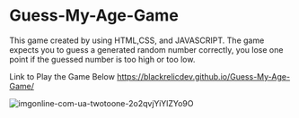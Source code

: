 # Guess-My-Age-Game
This game created by using HTML,CSS, and JAVASCRIPT. The game expects you to guess a generated random number correctly, you lose one point if the guessed number is too high or too low.

Link to Play the Game Below
https://blackrelicdev.github.io/Guess-My-Age-Game/

![imgonline-com-ua-twotoone-2o2qvjYiYlZYo9O](https://user-images.githubusercontent.com/103696869/187984390-817d2570-15a0-403e-beea-0639acf9f2c9.jpg)
